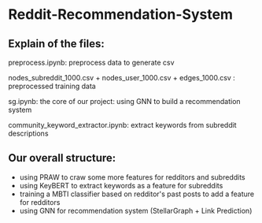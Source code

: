 # Reddit-Recommendation-System

## Explain of the files:

preprocess.ipynb: preprocess data to generate csv

nodes_subreddit_1000.csv + nodes_user_1000.csv + edges_1000.csv : preprocessed training data

sg.ipynb: the core of our project: using GNN to build a recommendation system

community_keyword_extractor.ipynb: extract keywords from subreddit descriptions

## Our overall structure:

* using PRAW to craw some more features for redditors and subreddits
* using KeyBERT to extract keywords as a feature for subreddits
* training a MBTI classifier based on redditor's past posts to add a feature for redditors
* using GNN for recommendation system (StellarGraph + Link Prediction)
